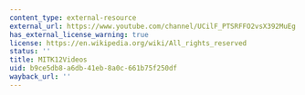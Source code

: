 ```yaml
---
content_type: external-resource
external_url: https://www.youtube.com/channel/UCilF_PTSRFFO2vsX392MuEg
has_external_license_warning: true
license: https://en.wikipedia.org/wiki/All_rights_reserved
status: ''
title: MITK12Videos
uid: b9ce5db8-a6db-41eb-8a0c-661b75f250df
wayback_url: ''
---
```

